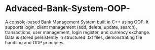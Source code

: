 # Advaced-Bank-System-OOP-
A console-based Bank Management System built in C++ using OOP. It supports login, client management (add, delete, update, search), transactions, user management, login register, and currency exchange. Data is stored persistently in structured .txt files, demonstrating file handling and OOP principles.
